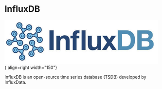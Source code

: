 # InfluxDB

![InfluxDB Logo](img/influxdb-logo.png){ align=right width="150"}

InfluxDB is an open-source time series database (TSDB) developed by InfluxData.